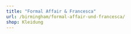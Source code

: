 ```yaml
---
title: "Formal Affair & Francesca"
url: /birmingham/formal-affair-und-francesca/
shop: Kleidung
---
```


